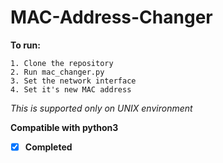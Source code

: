 # MAC-Address-Changer

**To run:**

    1. Clone the repository
    2. Run mac_changer.py
    3. Set the network interface
    4. Set it's new MAC address

*This is supported only on UNIX environment*

**Compatible with python3**

- [x] **Completed**
